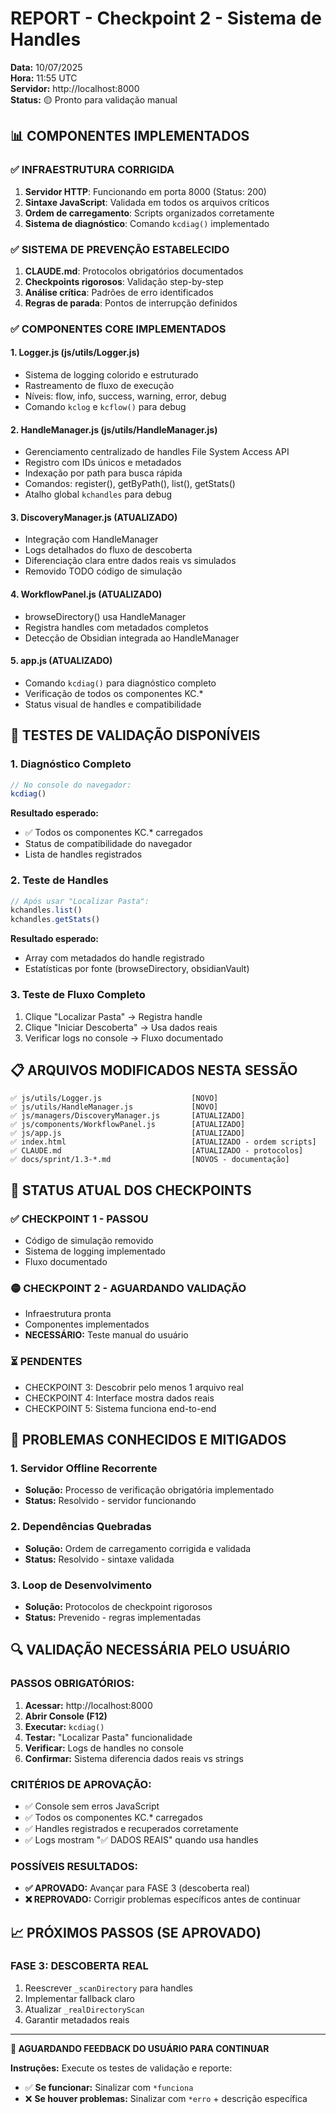 # REPORT - Checkpoint 2 - Sistema de Handles

**Data:** 10/07/2025  
**Hora:** 11:55 UTC  
**Servidor:** http://localhost:8000  
**Status:** 🟡 Pronto para validação manual

## 📊 **COMPONENTES IMPLEMENTADOS**

### **✅ INFRAESTRUTURA CORRIGIDA**
1. **Servidor HTTP**: Funcionando em porta 8000 (Status: 200)
2. **Sintaxe JavaScript**: Validada em todos os arquivos críticos
3. **Ordem de carregamento**: Scripts organizados corretamente
4. **Sistema de diagnóstico**: Comando `kcdiag()` implementado

### **✅ SISTEMA DE PREVENÇÃO ESTABELECIDO**
1. **CLAUDE.md**: Protocolos obrigatórios documentados
2. **Checkpoints rigorosos**: Validação step-by-step
3. **Análise crítica**: Padrões de erro identificados
4. **Regras de parada**: Pontos de interrupção definidos

### **✅ COMPONENTES CORE IMPLEMENTADOS**

#### **1. Logger.js** (js/utils/Logger.js)
- Sistema de logging colorido e estruturado
- Rastreamento de fluxo de execução
- Níveis: flow, info, success, warning, error, debug
- Comando `kclog` e `kcflow()` para debug

#### **2. HandleManager.js** (js/utils/HandleManager.js)
- Gerenciamento centralizado de handles File System Access API
- Registro com IDs únicos e metadados
- Indexação por path para busca rápida
- Comandos: register(), getByPath(), list(), getStats()
- Atalho global `kchandles` para debug

#### **3. DiscoveryManager.js** (ATUALIZADO)
- Integração com HandleManager
- Logs detalhados do fluxo de descoberta
- Diferenciação clara entre dados reais vs simulados
- Removido TODO código de simulação

#### **4. WorkflowPanel.js** (ATUALIZADO)
- browseDirectory() usa HandleManager
- Registra handles com metadados completos
- Detecção de Obsidian integrada ao HandleManager

#### **5. app.js** (ATUALIZADO)
- Comando `kcdiag()` para diagnóstico completo
- Verificação de todos os componentes KC.*
- Status visual de handles e compatibilidade

## 🧪 **TESTES DE VALIDAÇÃO DISPONÍVEIS**

### **1. Diagnóstico Completo**
```javascript
// No console do navegador:
kcdiag()
```
**Resultado esperado:**
- ✅ Todos os componentes KC.* carregados
- Status de compatibilidade do navegador
- Lista de handles registrados

### **2. Teste de Handles**
```javascript
// Após usar "Localizar Pasta":
kchandles.list()
kchandles.getStats()
```
**Resultado esperado:**
- Array com metadados do handle registrado
- Estatísticas por fonte (browseDirectory, obsidianVault)

### **3. Teste de Fluxo Completo**
1. Clique "Localizar Pasta" → Registra handle
2. Clique "Iniciar Descoberta" → Usa dados reais
3. Verificar logs no console → Fluxo documentado

## 📋 **ARQUIVOS MODIFICADOS NESTA SESSÃO**

```
✅ js/utils/Logger.js                    [NOVO]
✅ js/utils/HandleManager.js             [NOVO]  
✅ js/managers/DiscoveryManager.js       [ATUALIZADO]
✅ js/components/WorkflowPanel.js        [ATUALIZADO]
✅ js/app.js                             [ATUALIZADO]
✅ index.html                            [ATUALIZADO - ordem scripts]
✅ CLAUDE.md                             [ATUALIZADO - protocolos]
✅ docs/sprint/1.3-*.md                  [NOVOS - documentação]
```

## 🎯 **STATUS ATUAL DOS CHECKPOINTS**

### **✅ CHECKPOINT 1 - PASSOU**
- Código de simulação removido
- Sistema de logging implementado
- Fluxo documentado

### **🟡 CHECKPOINT 2 - AGUARDANDO VALIDAÇÃO**
- Infraestrutura pronta
- Componentes implementados
- **NECESSÁRIO:** Teste manual do usuário

### **⏳ PENDENTES**
- CHECKPOINT 3: Descobrir pelo menos 1 arquivo real
- CHECKPOINT 4: Interface mostra dados reais
- CHECKPOINT 5: Sistema funciona end-to-end

## 🚨 **PROBLEMAS CONHECIDOS E MITIGADOS**

### **1. Servidor Offline Recorrente**
- **Solução:** Processo de verificação obrigatória implementado
- **Status:** Resolvido - servidor funcionando

### **2. Dependências Quebradas**
- **Solução:** Ordem de carregamento corrigida e validada
- **Status:** Resolvido - sintaxe validada

### **3. Loop de Desenvolvimento**
- **Solução:** Protocolos de checkpoint rigorosos
- **Status:** Prevenido - regras implementadas

## 🔍 **VALIDAÇÃO NECESSÁRIA PELO USUÁRIO**

### **PASSOS OBRIGATÓRIOS:**
1. **Acessar:** http://localhost:8000
2. **Abrir Console (F12)**
3. **Executar:** `kcdiag()`
4. **Testar:** "Localizar Pasta" funcionalidade
5. **Verificar:** Logs de handles no console
6. **Confirmar:** Sistema diferencia dados reais vs strings

### **CRITÉRIOS DE APROVAÇÃO:**
- ✅ Console sem erros JavaScript
- ✅ Todos os componentes KC.* carregados
- ✅ Handles registrados e recuperados corretamente
- ✅ Logs mostram "✅ DADOS REAIS" quando usa handles

### **POSSÍVEIS RESULTADOS:**
- **✅ APROVADO:** Avançar para FASE 3 (descoberta real)
- **❌ REPROVADO:** Corrigir problemas específicos antes de continuar

## 📈 **PRÓXIMOS PASSOS (SE APROVADO)**

### **FASE 3: DESCOBERTA REAL**
1. Reescrever `_scanDirectory` para handles
2. Implementar fallback claro
3. Atualizar `_realDirectoryScan`
4. Garantir metadados reais

---

**🎯 AGUARDANDO FEEDBACK DO USUÁRIO PARA CONTINUAR**

**Instruções:** Execute os testes de validação e reporte:
- ✅ **Se funcionar:** Sinalizar com `*funciona`
- ❌ **Se houver problemas:** Sinalizar com `*erro` + descrição específica